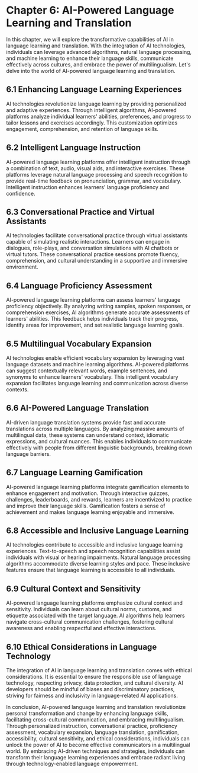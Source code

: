 Chapter 6: AI-Powered Language Learning and Translation
=======================================================

In this chapter, we will explore the transformative capabilities of AI in language learning and translation. With the integration of AI technologies, individuals can leverage advanced algorithms, natural language processing, and machine learning to enhance their language skills, communicate effectively across cultures, and embrace the power of multilingualism. Let's delve into the world of AI-powered language learning and translation.

6.1 Enhancing Language Learning Experiences
-------------------------------------------

AI technologies revolutionize language learning by providing personalized and adaptive experiences. Through intelligent algorithms, AI-powered platforms analyze individual learners' abilities, preferences, and progress to tailor lessons and exercises accordingly. This customization optimizes engagement, comprehension, and retention of language skills.

6.2 Intelligent Language Instruction
------------------------------------

AI-powered language learning platforms offer intelligent instruction through a combination of text, audio, visual aids, and interactive exercises. These platforms leverage natural language processing and speech recognition to provide real-time feedback on pronunciation, grammar, and vocabulary. Intelligent instruction enhances learners' language proficiency and confidence.

6.3 Conversational Practice and Virtual Assistants
--------------------------------------------------

AI technologies facilitate conversational practice through virtual assistants capable of simulating realistic interactions. Learners can engage in dialogues, role-plays, and conversation simulations with AI chatbots or virtual tutors. These conversational practice sessions promote fluency, comprehension, and cultural understanding in a supportive and immersive environment.

6.4 Language Proficiency Assessment
-----------------------------------

AI-powered language learning platforms can assess learners' language proficiency objectively. By analyzing writing samples, spoken responses, or comprehension exercises, AI algorithms generate accurate assessments of learners' abilities. This feedback helps individuals track their progress, identify areas for improvement, and set realistic language learning goals.

6.5 Multilingual Vocabulary Expansion
-------------------------------------

AI technologies enable efficient vocabulary expansion by leveraging vast language datasets and machine learning algorithms. AI-powered platforms can suggest contextually relevant words, example sentences, and synonyms to enhance learners' vocabulary. This intelligent vocabulary expansion facilitates language learning and communication across diverse contexts.

6.6 AI-Powered Language Translation
-----------------------------------

AI-driven language translation systems provide fast and accurate translations across multiple languages. By analyzing massive amounts of multilingual data, these systems can understand context, idiomatic expressions, and cultural nuances. This enables individuals to communicate effectively with people from different linguistic backgrounds, breaking down language barriers.

6.7 Language Learning Gamification
----------------------------------

AI-powered language learning platforms integrate gamification elements to enhance engagement and motivation. Through interactive quizzes, challenges, leaderboards, and rewards, learners are incentivized to practice and improve their language skills. Gamification fosters a sense of achievement and makes language learning enjoyable and immersive.

6.8 Accessible and Inclusive Language Learning
----------------------------------------------

AI technologies contribute to accessible and inclusive language learning experiences. Text-to-speech and speech recognition capabilities assist individuals with visual or hearing impairments. Natural language processing algorithms accommodate diverse learning styles and pace. These inclusive features ensure that language learning is accessible to all individuals.

6.9 Cultural Context and Sensitivity
------------------------------------

AI-powered language learning platforms emphasize cultural context and sensitivity. Individuals can learn about cultural norms, customs, and etiquette associated with the target language. AI algorithms help learners navigate cross-cultural communication challenges, fostering cultural awareness and enabling respectful and effective interactions.

6.10 Ethical Considerations in Language Technology
--------------------------------------------------

The integration of AI in language learning and translation comes with ethical considerations. It is essential to ensure the responsible use of language technology, respecting privacy, data protection, and cultural diversity. AI developers should be mindful of biases and discriminatory practices, striving for fairness and inclusivity in language-related AI applications.

In conclusion, AI-powered language learning and translation revolutionize personal transformation and change by enhancing language skills, facilitating cross-cultural communication, and embracing multilingualism. Through personalized instruction, conversational practice, proficiency assessment, vocabulary expansion, language translation, gamification, accessibility, cultural sensitivity, and ethical considerations, individuals can unlock the power of AI to become effective communicators in a multilingual world. By embracing AI-driven techniques and strategies, individuals can transform their language learning experiences and embrace radiant living through technology-enabled language empowerment.
